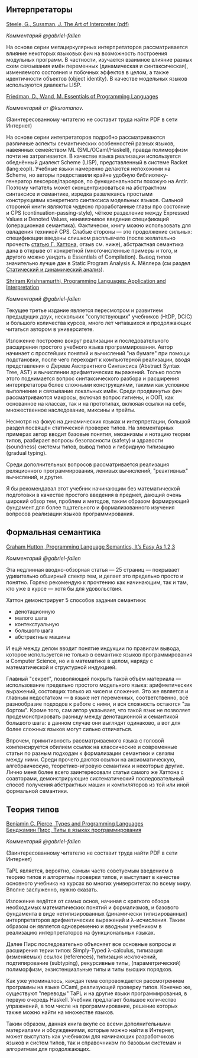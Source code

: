 ## Интерпретаторы

[Steele, G., Sussman, J. The Art of Interpreter (pdf)](https://dspace.mit.edu/bitstream/handle/1721.1/6094/AIM-453.pdf)

_Комментарий @gabriel-fallen_

На основе серии метациркулярных интерпретаторов рассматривается влияние некоторых языковых фич на возможность построения модульных программ. В частности, изучается взаимное влияние разных схем связывания имён переменных (динамическая и синтаксическая), изменяемого состояния и побочных эффектов в целом, а также идентичности объектов (object identity). В качестве модельных языков используются диалекты LISP.

[Friedman, D., Wand, M. Essentials of Programming Languages](https://eopl3.com/)

_Комментарий от @ksromanov._

(Заинтересованному читателю не составит труда найти PDF в сети Интернет)

На основе серии интепретаторов подробно рассматриваются различные аспекты семантических особенностей разных языков, навеянных семейством ML (SML/OCaml/Haskell), правда полиморфизм почти не затрагивается. В качестве языка реализации используется обеднённый диалект Scheme (LISP), представленный в системе Racket (lang:eopl). Учебные языки намеренно делаются непохожими на Scheme, но авторы предоставили крайне удобную библиотеку-генератор лексеров/парсеров, по функциональности похожую на Antlr. Поэтому читатель может сконцентрироваться на абстрактном синтаксисе и семантике, изредка развлекаясь простыми конструкциями конкретного синтаксиса модельных языков. Сильной стороной книги являются чудесно проработанные главы про состояние и CPS (continuation-passing-style), чёткое разделение между Expressed Values и Denoted Values, ненавязчивое введение спецификаций (операционная семантика). Фактически, книгу можно использовать для овладения техникой CPS. Слабые стороны — это продолжение сильных: спецификации введены слишком расплывчато (после желательно прочесть [статью Г. Хаттона][hutton-123], отзыв см. ниже), абстрактная семантика дана в открыве от конкретной (многочисленные примеры и того, и другого можно увидеть в Essentials of Compilation). Вывод типов значительно лучше дан в Static Program Analysis А. Мёллера (см раздел [Статический и динамический анализ](analysis.md)).

[Shriram Krishnamurthi, Programming Languages: Application and Interpretation](https://www.plai.org/)

_Комментарий @gabriel-fallen_

Текущее третье издание является пересмотром и развитием предыдущих двух, нескольких "сопутствующих" учебников (HtDP, DCIC) и большого количества курсов,
много лет читавшихся и продолжающих читаться автором в университете.

Изложение построено вокруг реализации и последовательного расщирения простого учебного языка программирования.
Автор начинает с простейших понятий и вычислений "на бумаге" при помощи подстановки, после чего переходит к компьютерной реализации,
вводя представления о Дереве Австрактного Синтаксиса (Abstract Syntax Tree, AST) и вычислении арифметических выражений.
Только после этого поднимается вопрос синтаксического разбора и расширения интерпретатора более сложными конструкциями,
такими как условное выполнение и связывание локальных имён. Среди продвинутых фич рассматриваются макросы, включая вопрос гигиены,
и ООП, как основанное на классах, так и на прототипах, вклюяая ссылки на себя, множественное наследование, миксины и трейты.

Несмотря на фокус на динамических языках и интерпретации, большой раздел посвящён статической проверке типов.
На элементарных примерах автор вводит базовые понятия, механизмы и нотацию теории типов, разбирает вопросы безопасности (safety)
и здравости (soundness) системы типов, вывод типов и гибридную типизацию (gradual typing).

Среди дополнительных вопросов рассматривается реализация реляционного программирования, ленивых вычислений, "реактивных" вычислений, и другие.

Я бы рекомендавал этот учебник начинающим без математической подготовки в качестве простого введения в предмет,
дающий очень широкий обзор тем, проблем и методов, таким образом формирующий фундамент для более тщательного и формализованного
изучения вопросов реализации языков программирования.

## Формальная семантика

[Graham Hutton, Programming Language Semantics, It’s Easy As 1,2,3][hutton-123]

_Комментарий @gabriel-fallen_

Эта недлинная вводно-обзорная статья — 25 страниц — покрывает удивительно обширный спектр тем, и делает это предельно просто и понятно.
Горячо рекомендую к прочтению как начинающим, так и там, кто уже в курсе — хотя бы для удовольствия.

Хаттон демонстрирует 5 способов задания семантики:
- денотационную
- малого шага
- контекстуальную
- большого шага
- абстрактные машины

И ещё между делом вводит понятие индукции по правилам вывода, которое используется не только в семантике языков программирования и Computer Science,
но и в математике в целом, наряду с математической и структурной индукцией.

Главный "секрет", позволяющий покрыть такой объём материала — использование предельно простого модельного языка: арифметических выражений,
состоящих только из чисел и сложения. Это же является и главным недостатком — в языке нет переменных, соответственно, всё разнообразие подходов
к работе с ними, и вся сложность остаются "за бортом". Кроме того, сам автор указывает, что такой язык не позволяет продемонстрировать разницу
между денотационной и семантикой большого шага: в данном случае они выглядят одинаково, а вот для более сложных языков могут сильно отличаться.

Впрочем, примитивность рассматриваемого языка с головой компенсируется обилием ссылок на классические и современные статьи по разным
подходам к формализации семантики и связям между ними. Среди прочего даются ссылки на аксиоматическую, алгебраическую, теоретико-игровую
семантики и некоторые другие. Лично меня более всего заинтересовали статьи самого же Хаттона с соавторами, демонстрирующие систематический
последовательный способ получения абстрактных машин и компиляторов из той или иной формальной семантики.

## Теория типов

[Benjamin C. Pierce, Types and Programming Languages](https://www.cis.upenn.edu/~bcpierce/tapl/) <br />
[Бенджамин Пирс, Типы в языках программирования](https://www.chitai-gorod.ru/catalog/book/454756/) <br />

_Комментарий @gabriel-fallen_

(Заинтересованному читателю не составит труда найти PDF в сети Интернет)

TaPL является, вероятно, самым часто советуемым введением в теорию типов и алгоритмы проверки типов, и выступает в качестве основного учебника
на курсах во многих университетах по всему миру. Вполне заслуженно, нужно сказать.

Изложение ведётся от самых основ, начиная с краткого обзора необходимых математических понятий и формализмов, и базового фундамента в виде нетипизированных
(динамически типизированных) интерпретаторов арифметических выражений и λ-исчисления. Таким образом он является одновременно и вводным учебником в реализацию
интерпретаторов на функциональных языках.

Далее Пирс последовательно объясняет все основные вопросы и расширения терии типов: Simply-Typed λ-calculus, типизация (изменяемых) ссылок (references),
типизация исключений, подтипирование (subtyping), рекурсивные типы, (параметрический) полиморфизм, экзистенциальные типы и типы высших порядков.

Как уже упоминалось, каждая тема сопровождается рассмотрением программы на языке OCaml, реализующей проверку типов. Конечно же, существуют "переводы" TaPL
и на другие языки программирования, в первую очередь Haskell. Учебник предлагает большое количество упражнений, в том числе на программирование, решение которых
также можно найти на множестве языков.

Таким образом, данная книга вкупе со всеми дополнительными материалами и обсуждениями, которые можно найти в Интернет, может выступать как учебником для начинающих
разработчиков языков и систем типов, так и справочником по базовым системам и алгоритмам для продолжающих.

[hutton-123]: https://www.cs.nott.ac.uk/~pszgmh/123.pdf
